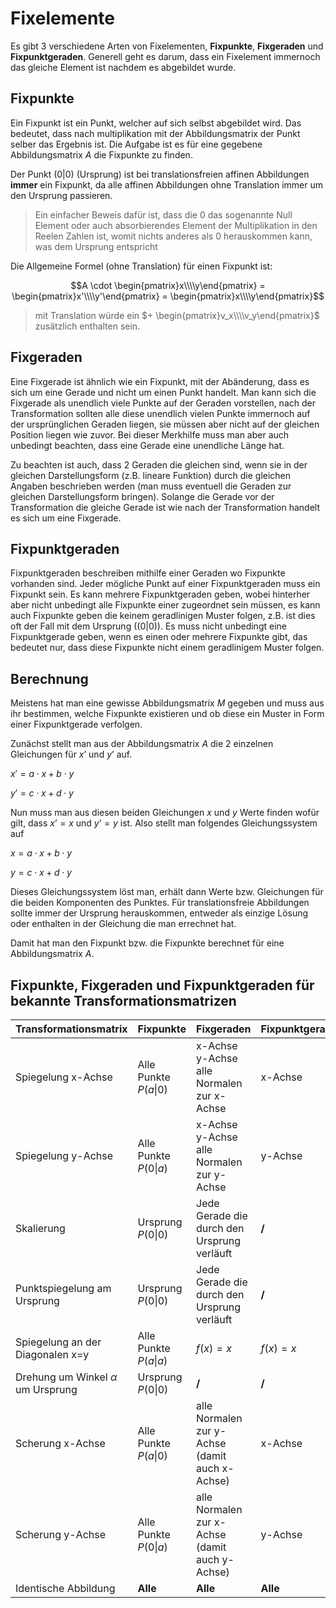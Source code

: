 # Fixelemente

Es gibt 3 verschiedene Arten von Fixelementen, **Fixpunkte**, **Fixgeraden** und **Fixpunktgeraden**. Generell geht es darum, dass ein Fixelement immernoch das gleiche Element ist nachdem es abgebildet wurde.

## Fixpunkte

Ein Fixpunkt ist ein Punkt, welcher auf sich selbst abgebildet wird. Das bedeutet, dass nach multiplikation mit der Abbildungsmatrix der Punkt selber das Ergebnis ist. Die Aufgabe ist es für eine gegebene Abbildungsmatrix $A$ die Fixpunkte zu finden.

Der Punkt $(0|0)$ (Ursprung) ist bei translationsfreien affinen Abbildungen **immer** ein Fixpunkt, da alle affinen Abbildungen ohne Translation immer um den Ursprung passieren.

> Ein einfacher Beweis dafür ist, dass die $0$ das sogenannte Null Element oder auch absorbierendes Element der Multiplikation in den Reelen Zahlen ist, womit nichts anderes als $0$ herauskommen kann, was dem Ursprung entspricht

Die Allgemeine Formel (ohne Translation) für einen Fixpunkt ist:

$$A \cdot \begin{pmatrix}x\\\\y\end{pmatrix} = \begin{pmatrix}x'\\\\y'\end{pmatrix} = \begin{pmatrix}x\\\\y\end{pmatrix}$$

> mit Translation würde ein $+ \begin{pmatrix}v_x\\\\v_y\end{pmatrix}$ zusätzlich enthalten sein.

## Fixgeraden

Eine Fixgerade ist ähnlich wie ein Fixpunkt, mit der Abänderung, dass es sich um eine Gerade und nicht um einen Punkt handelt. Man kann sich die Fixgerade als unendlich viele Punkte auf der Geraden vorstellen, nach der Transformation sollten alle diese unendlich vielen Punkte immernoch auf der ursprünglichen Geraden liegen, sie müssen aber nicht auf der gleichen Position liegen wie zuvor. Bei dieser Merkhilfe muss man aber auch unbedingt beachten, dass eine Gerade eine unendliche Länge hat.

Zu beachten ist auch, dass 2 Geraden die gleichen sind, wenn sie in der gleichen Darstellungsform (z.B. lineare Funktion) durch die gleichen Angaben beschrieben werden (man muss eventuell die Geraden zur gleichen Darstellungsform bringen). Solange die Gerade vor der Transformation die gleiche Gerade ist wie nach der Transformation handelt es sich um eine Fixgerade.

## Fixpunktgeraden

Fixpunktgeraden beschreiben mithilfe einer Geraden wo Fixpunkte vorhanden sind. Jeder mögliche Punkt auf einer Fixpunktgeraden muss ein Fixpunkt sein. Es kann mehrere Fixpunktgeraden geben, wobei hinterher aber nicht unbedingt alle Fixpunkte einer zugeordnet sein müssen, es kann auch Fixpunkte geben die keinem geradlinigen Muster folgen, z.B. ist dies oft der Fall mit dem Ursprung ($(0|0)$). Es muss nicht unbedingt eine Fixpunktgerade geben, wenn es einen oder mehrere Fixpunkte gibt, das bedeutet nur, dass diese Fixpunkte nicht einem geradlinigem Muster folgen.



## Berechnung

Meistens hat man eine gewisse Abbildungsmatrix $M$ gegeben und muss aus ihr bestimmen, welche Fixpunkte existieren und ob diese ein Muster in Form einer Fixpunktgerade verfolgen. 

Zunächst stellt man aus der Abbildungsmatrix $A$ die 2 einzelnen Gleichungen für $x’$ und $y’$ auf.

$x' = a \cdot x + b \cdot y$

$y' = c \cdot x + d \cdot y$

Nun muss man aus diesen beiden Gleichungen $x$ und $y$ Werte finden wofür gilt, dass $x’ = x$ und $y’ = y$ ist. Also stellt man folgendes Gleichungssystem auf

$x = a \cdot x + b \cdot y$

$y = c \cdot x + d \cdot y$

Dieses Gleichungssystem löst man, erhält dann Werte bzw. Gleichungen für die beiden Komponenten des Punktes. Für translationsfreie Abbildungen sollte immer der Ursprung herauskommen, entweder als einzige Lösung oder enthalten in der Gleichung die man errechnet hat.

Damit hat man den Fixpunkt bzw. die Fixpunkte berechnet für eine Abbildungsmatrix $A$. 

## Fixpunkte, Fixgeraden und Fixpunktgeraden für bekannte Transformationsmatrizen

| Transformationsmatrix                  | Fixpunkte                  | Fixgeraden                                          | Fixpunktgeraden |
| -------------------------------------- | -------------------------- | --------------------------------------------------- | --------------- |
| Spiegelung x-Achse                     | Alle Punkte $P(a \vert 0)$ | x-Achse<br />y-Achse<br />alle Normalen zur x-Achse | x-Achse         |
| Spiegelung y-Achse                     | Alle Punkte $P(0 \vert a)$ | x-Achse<br />y-Achse<br />alle Normalen zur y-Achse | y-Achse         |
| Skalierung                             | Ursprung $P(0 \vert 0)$    | Jede Gerade die durch den Ursprung verläuft         | **/**           |
| Punktspiegelung am Ursprung            | Ursprung $P(0 \vert 0)$    | Jede Gerade die durch den Ursprung verläuft         | **/**           |
| Spiegelung an der Diagonalen x=y       | Alle Punkte $P(a \vert a)$ | $f(x) = x$                                          | $f(x) = x$      |
| Drehung um Winkel $\alpha$ um Ursprung | Ursprung $P(0 \vert 0)$    | **/**                                               | **/**           |
| Scherung x-Achse                       | Alle Punkte $P(a \vert 0)$ | alle Normalen zur y-Achse<br />(damit auch x-Achse) | x-Achse         |
| Scherung y-Achse                       | Alle Punkte $P(0 \vert a)$ | alle Normalen zur x-Achse<br />(damit auch y-Achse) | y-Achse         |
| Identische Abbildung                   | **Alle**                   | **Alle**                                            | **Alle**        |

